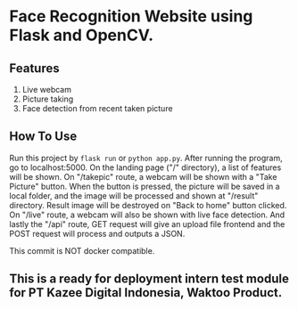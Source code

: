 # Face Recognition Website using Flask and OpenCV.
## Features
1. Live webcam
2. Picture taking
3. Face detection from recent taken picture

## How To Use
Run this project by `flask run` or `python app.py`. After running the program, go to localhost:5000. On the landing page ("/" directory), a list of features will be shown. On "/takepic" route, a webcam will be shown with a "Take Picture" button. When the button is pressed, the picture will be saved in a local folder, and the image will be processed and shown at "/result" directory. Result image will be destroyed on "Back to home" button clicked. On "/live" route, a webcam will also be shown with live face detection. And lastly the "/api" route, GET request will give an upload file frontend and the POST request will process and outputs a JSON.

This commit is NOT docker compatible.

## This is a ready for deployment intern test module for PT Kazee Digital Indonesia, Waktoo Product.
